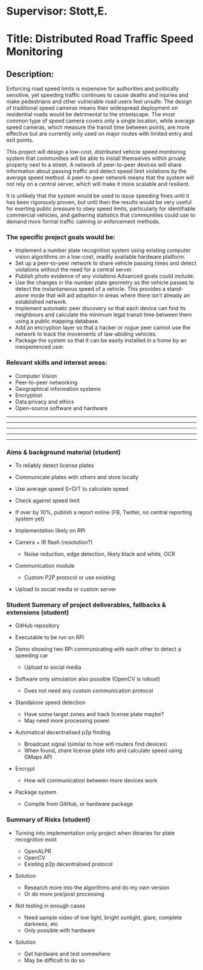 # Supervisor: Stott,E. 
# Title:  Distributed Road Traffic Speed Monitoring
## Description:

Enforcing road speed limits is expensive for authorities and politically sensitive, yet speeding traffic continues to cause deaths and injuries and make pedestrians and other vulnerable road users feel unsafe. The design of traditional speed cameras means their widespread deployment on residential roads would be detrimental to the streetscape. The most common type of speed camera covers only a single location, while average speed cameras, which measure the transit time between points, are more effective but are currently only used on major routes with limited entry and exit points. 

This project will design a low-cost, distributed vehicle speed monitoring system that communities will be able to install themselves within private property next to a street. A network of peer-to-peer devices will share information about passing traffic and detect speed limit violations by the average speed method. A peer-to-peer network means that the system will not rely on a central server, which will make it more scalable and resilient. 

It is unlikely that the system would be used to issue speeding fines until it has been rigorously proven, but until then the results would be very useful for exerting public pressure to obey speed limits, particularly for identifiable commercial vehicles, and gathering statistics that communities could use to demand more formal traffic calming or enforcement methods. 

### The specific project goals would be: 
- Implement a number plate recognition system using existing computer vision algorithms on a low-cost, readily available hardware platform. 
- Set up a peer-to-peer network to share vehicle passing times and detect violations without the need for a central server. 
- Publish photo evidence of any violations 
Advanced goals could include: 
- Use the changes in the number plate geometry as the vehicle passes to detect the instantaneous speed of a vehicle. This provides a stand-alone mode that will aid adoption in areas where there isn't already an established network. 
- Implement automatic peer discovery so that each device can find its neighbours and calculate the minimum legal transit time between them using a public mapping database. 
- Add an encryption layer so that a hacker or rogue peer cannot use the network to track the movements of law-abiding vehicles. 
- Package the system so that it can be easily installed in a home by an inexperienced user. 

### Relevant skills and interest areas: 
- Computer Vision 
- Peer-to-peer networking 
- Geographical information systems 
- Encryption 
- Data privacy and ethics 
- Open-source software and hardware

  

---
---
---
---
---

### Aims & background material (student)
- To reliably detect license plates
- Communicate plates with others and store locally
- Use average speed S=D/T to calculate speed
- Check against speed limit
- If over by 10%, publish a report online (FB, Twitter, no central reporting system yet)

- Implementation likely on RPi
- Camera + IR flash (resolution?)
    - Noise reduction, edge detection, likely black and white, OCR
- Communication module
    - Custom P2P protocol or use existing
- Upload to social media or custom server 

### Student Summary of project deliverables, fallbacks & extensions (student)
- GitHub repository
- Executable to be run on RPi
- Demo showing two RPi communicating with each other to detect a speeding car
    - Upload to social media
- Software only simulation also possible (OpenCV is robust)
    - Does not need any custom communication protocol

- Standalone speed detection
    - Have some target zones and track license plate maybe?
    - May need more processing power
- Automatical decentralised p2p finding
    - Broadcast signal (similar to how wifi routers find devices)
    - When found, share license plate info and calculate speed using GMaps API
- Encrypt
    - How will communication between more devices work
- Package system
    - Compile from GitHub, or hardware package

### Summary of Risks (student)
- Turning into implementation only project when libraries for plate recognition exist
    - OpenALPR
    - OpenCV
    - Existing p2p decentralised protocol
- Solution
    - Research more into the algorithms and do my own version
    - Or do more pre/post processing

- Not testing in enough cases
    - Need sample video of low light, bright sunlight, glare, complete darkness, etc
    - Only possible with hardware
- Solution
    - Get hardware and test somewhere
    - May be difficult to do so
